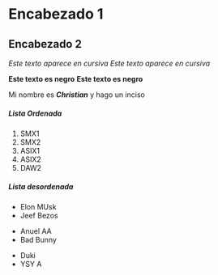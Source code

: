 # Encabezado 1
## Encabezado 2

*Este texto aparece en cursiva*
_Este texto aparece en cursiva_

**Este texto es negro**
__Este texto es negro__

Mi nombre es __*Christian*__ y hago un inciso

##### Lista Ordenada
1. SMX1 
2. SMX2
3. ASIX1
4. ASIX2
5. DAW2

##### Lista desordenada
* Elon MUsk
* Jeef Bezos
- Anuel AA
- Bad Bunny
+ Duki
+ YSY A

